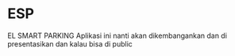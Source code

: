# ESP
EL SMART PARKING
Aplikasi ini nanti akan dikembangankan dan di presentasikan dan kalau bisa di public
